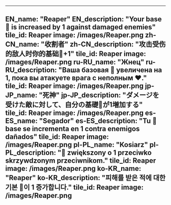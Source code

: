 ---

EN_name: "Reaper"
EN_description: "Your base 🔸 is increased by 1 against damaged enemies"
tile_id: Reaper
image: /images/Reaper.png
zh-CN_name: "收割者"
zh-CN_description: "攻击受伤的敌人时你的基础🔸+1"
tile_id: Reaper
image: /images/Reaper.png
ru-RU_name: "Жнец"
ru-RU_description: "Ваша базовая 🔸 увеличена на 1, пока вы атакуете врага с неполным ❤️."
tile_id: Reaper
image: /images/Reaper.png
jp-JP_name: "死神"
jp-JP_description: "ダメージを受けた敵に対して、自分の基礎🔸が1増加する"
tile_id: Reaper
image: /images/Reaper.png
es-ES_name: "Segador"
es-ES_description: "Tu 🔸 base se incrementa en 1 contra enemigos dañados"
tile_id: Reaper
image: /images/Reaper.png
pl-PL_name: "Kosiarz"
pl-PL_description: "🔸 zwiększony o 1 przeciwko skrzywdzonym przeciwnikom."
tile_id: Reaper
image: /images/Reaper.png
ko-KR_name: "Reaper"
ko-KR_description: "피해를 받은 적에 대한 기본 🔸이 1 증가합니다."
tile_id: Reaper
image: /images/Reaper.png
---